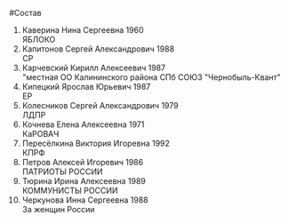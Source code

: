 #Состав
1. Каверина Нина Сергеевна 1960   
    ЯБЛОКО
2. Капитонов Сергей Александрович 1988   
    СР
3. Карчевский Кирилл Алексеевич 1987   
    "местная ОО Калининского района СПб СОЮЗ "Чернобыль-Квант"
4. Кипецкий Ярослав Юрьевич 1987   
    ЕР
5. Колесников Сергей Александрович 1979   
    ЛДПР
6. Кочнева Елена Алексеевна 1971   
    КаРОВАЧ
7. Пересёлкина Виктория Игоревна 1992   
    КПРФ
8. Петров Алексей Игоревич 1986   
    ПАТРИОТЫ РОССИИ
9. Тюрина Ирина Алексеевна 1989   
    КОММУНИСТЫ РОССИИ
10. Черкунова Инна Сергеевна 1988   
    За женщин России
